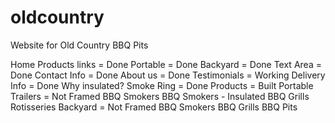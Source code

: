 # oldcountry
Website for Old Country BBQ Pits

Home
	Products links = Done
		Portable = Done
		Backyard = Done
	Text Area = Done
	Contact Info = Done
	About us = Done
	Testimonials = Working
	Delivery Info = Done
	Why insulated?
	Smoke Ring = Done
Products  = Built
	Portable Trailers = Not Framed
		BBQ Smokers
		BBQ Smokers - Insulated
		BBQ Grills
		Rotisseries
	Backyard = Not Framed
		BBQ Smokers
		BBQ Grills
		BBQ Pits